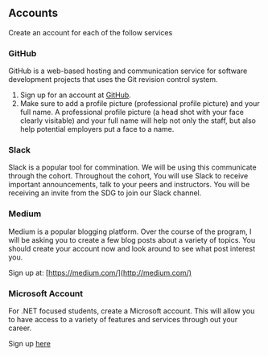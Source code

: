 ## Accounts

Create an account for each of the follow services

### GitHub

GitHub is a web-based hosting and communication service for software development projects that uses the Git revision control system.

1. Sign up for an account at
   [GitHub](https://github.com/).
2. Make sure to add a profile picture (professional profile picture) and your full name. A professional profile picture (a head shot with your face clearly visitable) and your full name will help not only the staff, but also help potential employers put a face to a name. 

### Slack

Slack is a popular tool for commination. We will be using this communicate through the cohort. Throughout the cohort, You will use Slack to receive important announcements, talk to your peers and instructors. You will be receiving an invite from the SDG to join our Slack channel.  


### Medium

Medium is a popular blogging platform. Over the course of the program, I will be asking you to create a few blog posts about a variety of topics. You should create your account now and look around to see what post interest you.

Sign up at: [https://medium.com/](http://medium.com/)


### Microsoft Account

For .NET focused students, create a Microsoft account.  This will allow you to have access to a variety of features and services through out your career.

Sign up [here](https://account.microsoft.com/account/Account?destrt=home-index&refd=support.microsoft.com)

